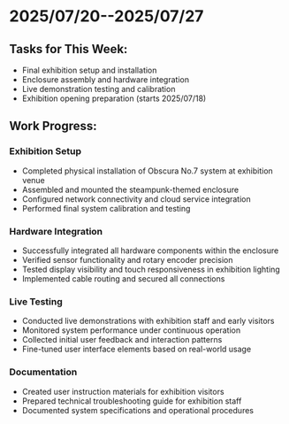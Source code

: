 # 2025/07/20--2025/07/27

## Tasks for This Week:
- Final exhibition setup and installation
- Enclosure assembly and hardware integration
- Live demonstration testing and calibration
- Exhibition opening preparation (starts 2025/07/18)

## Work Progress:

### Exhibition Setup
- Completed physical installation of Obscura No.7 system at exhibition venue
- Assembled and mounted the steampunk-themed enclosure
- Configured network connectivity and cloud service integration
- Performed final system calibration and testing

### Hardware Integration
- Successfully integrated all hardware components within the enclosure
- Verified sensor functionality and rotary encoder precision
- Tested display visibility and touch responsiveness in exhibition lighting
- Implemented cable routing and secured all connections

### Live Testing
- Conducted live demonstrations with exhibition staff and early visitors
- Monitored system performance under continuous operation
- Collected initial user feedback and interaction patterns
- Fine-tuned user interface elements based on real-world usage

### Documentation
- Created user instruction materials for exhibition visitors
- Prepared technical troubleshooting guide for exhibition staff
- Documented system specifications and operational procedures

